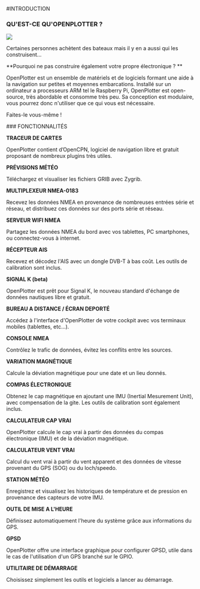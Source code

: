 
#INTRODUCTION




### QU'EST-CE QU'OPENPLOTTER ?

![](Logo_OpenPlotter.jpg)

Certaines personnes achètent des bateaux mais il y en a aussi qui les construisent...

**Pourquoi ne pas construire également votre propre électronique ? **

OpenPlotter est un ensemble de matériels et de logiciels formant une aide à la navigation sur petites et moyennes embarcations. Installé sur un ordinateur a processeurs ARM tel le Raspberry Pi, OpenPlotter est open-source, très abordable et consomme très peu. Sa conception est modulaire, vous pourrez donc n'utiliser que ce qui vous est nécessaire. 

Faites-le vous-même !
<div style="page-break-after: always;"></div>
### FONCTIONNALITÉS



**TRACEUR DE CARTES**

OpenPlotter contient d’OpenCPN, logiciel de navigation libre et gratuit proposant de nombreux plugins très utiles.

**PRÉVISIONS MÉTÉO**

Téléchargez et visualiser les fichiers GRIB avec Zygrib.

**MULTIPLEXEUR NMEA-0183**

Recevez les données NMEA en provenance de nombreuses entrées série et réseau, et distribuez ces données sur des ports série et réseau.

**SERVEUR WIFI NMEA**

Partagez les données NMEA du bord avec vos tablettes, PC smartphones, ou connectez-vous à internet.

**RÉCEPTEUR AIS**

Recevez et décodez l'AIS avec un dongle DVB-T à bas coût. Les outils de calibration sont inclus.

**SIGNAL K (beta)**

OpenPlotter est prêt pour Signal K, le nouveau standard d'échange de données nautiques libre et gratuit.

**BUREAU A DISTANCE / ÉCRAN DEPORTÉ**

Accédez à l'interface d'OpenPlotter de votre cockpit avec vos terminaux mobiles (tablettes, etc...). 

**CONSOLE NMEA**

Contrôlez le trafic de données, évitez les conflits entre les sources.

**VARIATION MAGNÉTIQUE**

Calcule la déviation magnétique pour une date et un lieu donnés.

**COMPAS ÉLECTRONIQUE**

Obtenez le cap magnétique en ajoutant une IMU (Inertial Mesurement Unit), avec compensation de la gite. Les outils de calibration sont également inclus.

**CALCULATEUR CAP VRAI**

OpenPlotter calcule le cap vrai à partir des données du compas électronique (IMU) et de la déviation magnétique.

**CALCULATEUR VENT VRAI**

Calcul du vent vrai à partir du vent apparent et des données de vitesse provenant du GPS (SOG) ou du loch/speedo.

**STATION MÉTÉO**

Enregistrez et visualisez les historiques de température et de pression en provenance des capteurs de votre IMU.

**OUTIL DE MISE A L'HEURE**

Définissez automatiquement l'heure du système grâce aux informations du GPS.

**GPSD**

OpenPlotter offre une interface graphique pour configurer GPSD, utile dans le cas de l'utilisation d'un GPS branché sur le GPIO.

**UTILITAIRE DE DÉMARRAGE**

Choisissez simplement les outils et logiciels a lancer au démarrage.

	